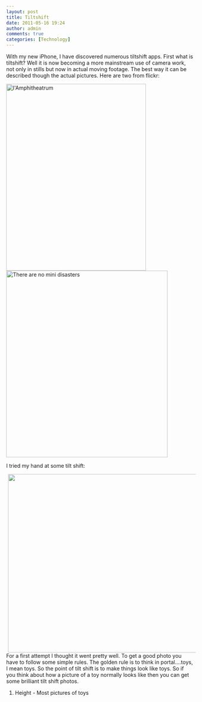 ```yaml
---
layout: post
title: Tiltshift
date: 2011-05-16 19:24
author: admin
comments: true
categories: [Technology]
---
```

With my new iPhone, I have discovered numerous tiltshift apps. First what is tiltshift?
Well it is now becoming a more mainstream use of camera work, not only in stills but now in actual moving footage. The best way it can be described though the actual pictures. Here are two from flickr:

<a title="l'Amphitheatrum by PIERO CAMPILII FOTOGRAFÍA, on Flickr" href="http://www.flickr.com/photos/thepyper/1193235881/"><img class="alignleft" src="http://farm2.static.flickr.com/1068/1193235881_6326b5b212.jpg" alt="l'Amphitheatrum" width="375" height="500" /></a><a title="There are no mini disasters by Automatt, on Flickr" href="http://www.flickr.com/photos/automatt/119040637/"><img class="alignright" src="http://farm1.static.flickr.com/44/119040637_1ee568c5dc.jpg" alt="There are no mini disasters" width="433" height="500" /></a>

I tried my hand at some tilt shift:

<a rel="attachment wp-att-444" href="http://blog.havinderatwal.com/2011/05/tiltshift/img_0051/"><img class="alignleft size-large wp-image-444" style="margin-left: 5px; margin-right: 5px;" title="IMG_0051" src="http://blog.havinderatwal.com/wp-content/uploads/2011/05/IMG_0051-1024x765.jpg" alt="" width="640" height="478" /></a> For a first attempt I thought it went pretty well. To get a good photo you have to follow some simple rules. The golden rule is to think in portal....toys, I mean toys. So the point of tilt shift is to make things look like toys. So if you think about how a picture of a toy normally looks like then you can get some brilliant tilt shift photos.

1) Height - Most pictures of toys
